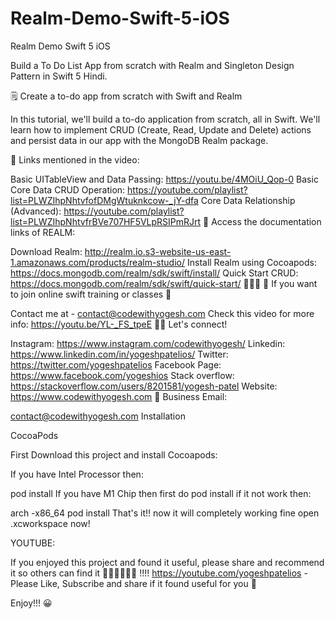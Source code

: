 # Realm-Demo-Swift-5-iOS
Realm Demo Swift 5 iOS

Build a To Do List App from scratch with Realm and Singleton Design Pattern in Swift 5 Hindi.

🗒 Create a to-do app from scratch with Swift and Realm

In this tutorial, we'll build a to-do application from scratch, all in Swift. We'll learn how to implement CRUD (Create, Read, Update and Delete) actions and persist data in our app with the MongoDB Realm package.

🔗 Links mentioned in the video:

Basic UITableView and Data Passing: https://youtu.be/4MOiU_Qop-0
Basic Core Data CRUD Operation: https://youtube.com/playlist?list=PLWZIhpNhtvfofDMgWtuknkcow-_jY-dfa
Core Data Relationship (Advanced): https://youtube.com/playlist?list=PLWZIhpNhtvfrBVe707HF5VLpRSIPmRJrt
📝 Access the documentation links of REALM:

Download Realm: http://realm.io.s3-website-us-east-1.amazonaws.com/products/realm-studio/
Install Realm using Cocoapods: https://docs.mongodb.com/realm/sdk/swift/install/
Quick Start CRUD: https://docs.mongodb.com/realm/sdk/swift/quick-start/
👩🏻‍💻 🔴 If you want to join online swift training or classes 🔴

Contact me at - contact@codewithyogesh.com
Check this video for more info: https://youtu.be/YL-_FS_tpeE
👋🏻 Let's connect!

Instagram: https://www.instagram.com/codewithyogesh/
Linkedin: https://www.linkedin.com/in/yogeshpatelios/
Twitter: https://twitter.com/yogeshpatelios
Facebook Page: https://www.facebook.com/yogeshios
Stack overflow: https://stackoverflow.com/users/8201581/yogesh-patel
Website: https://www.codewithyogesh.com
📧 Business Email:

contact@codewithyogesh.com
Installation

CocoaPods

First Download this project and install Cocoapods:

If you have Intel Processor then:

pod install
If you have M1 Chip then first do pod install if it not work then:

arch -x86_64 pod install
That's it!! now it will completely working fine open .xcworkspace now!

YOUTUBE:

If you enjoyed this project and found it useful, please share and recommend it so others can find it 💚💚💚💚💚💚 !!!! https://youtube.com/yogeshpatelios - Please Like, Subscribe and share if it found useful for you 🤟

Enjoy!!! 😀
